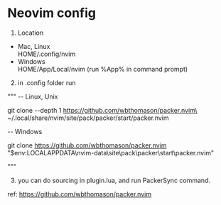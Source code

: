 # Neovim config

1. Location 
 - Mac, Linux <br />
  HOME/.config/nvim
 - Windows <br />
  HOME/App/Local/nvim (run %App% in command prompt)
  

2. in .config folder run

"""
-- Linux, Unix

git clone --depth 1 https://github.com/wbthomason/packer.nvim\
 ~/.local/share/nvim/site/pack/packer/start/packer.nvim
 
-- Windows

git clone https://github.com/wbthomason/packer.nvim "$env:LOCALAPPDATA\nvim-data\site\pack\packer\start\packer.nvim"
 
"""

3. you can do sourcing in plugin.lua, and run PackerSync command.

ref: https://github.com/wbthomason/packer.nvim

